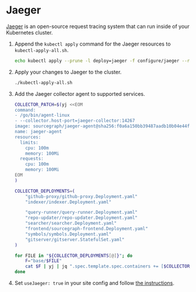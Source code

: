 # Jaeger

[Jaeger](https://github.com/jaegertracing/jaeger) is an open-source request tracing system that can run inside of your Kubernetes cluster.

1.  Append the `kubectl apply` command for the Jaeger resources to `kubectl-apply-all.sh`.

    ```bash
    echo kubectl apply --prune -l deploy=jaeger -f configure/jaeger --recursive >> kubectl-apply-all.sh
    ```

1.  Apply your changes to Jaeger to the cluster.

    ```bash
    ./kubectl-apply-all.sh
    ```

1.  Add the Jaeger collector agent to supported services.

    ```bash
    COLLECTOR_PATCH=$(yj <<EOM
    command:
    - /go/bin/agent-linux
    - --collector.host-port=jaeger-collector:14267
    image: sourcegraph/jaeger-agent@sha256:f0a6a150bb39487aadb10b04e44fdd09efb93e1a14d39b01d4f556a3b0503ea1
    name: jaeger-agent
    resources:
      limits:
        cpu: 100m
        memory: 100Mi
      requests:
        cpu: 100m
        memory: 100Mi
    EOM
    )

    COLLECTOR_DEPLOYMENTS=(
        "github-proxy/github-proxy.Deployment.yaml"
        "indexer/indexer.Deployment.yaml"

        "query-runner/query-runner.Deployment.yaml"
        "repo-updater/repo-updater.Deployment.yaml"
        "searcher/searcher.Deployment.yaml"
        "frontend/sourcegraph-frontend.Deployment.yaml"
        "symbols/symbols.Deployment.yaml"
        "gitserver/gitserver.StatefulSet.yaml"
    )

    for FILE in "${COLLECTOR_DEPLOYMENTS[@]}"; do
        F="base/$FILE"
        cat $F | yj | jq ".spec.template.spec.containers += [$COLLECTOR_PATCH]" | jy -o $F
    done
    ```

1.  Set `useJaeger: true` in your site config and follow [the instructions](https://about.sourcegraph.com/docs/config/site/#usejaeger-boolean).
